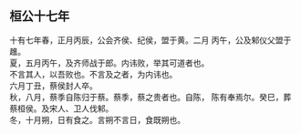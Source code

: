 ## 桓公十七年

十有七年春，正月丙辰，公会齐侯、纪侯，盟于黄。二月
丙午，公及邾仪父盟于趡。  
夏，五月丙午，及齐师战于郎。内讳败，举其可道者也。  
不言其人，以吾败也。不言及之者，为内讳也。  
六月丁丑，蔡侯封人卒。  
秋，八月，蔡季自陈归于蔡。蔡季，蔡之贵者也。自陈，
陈有奉焉尔。癸巳，葬蔡桓侯。及宋人、卫人伐邾。  
冬，十月朔，日有食之。言朔不言日，食既朔也。  

